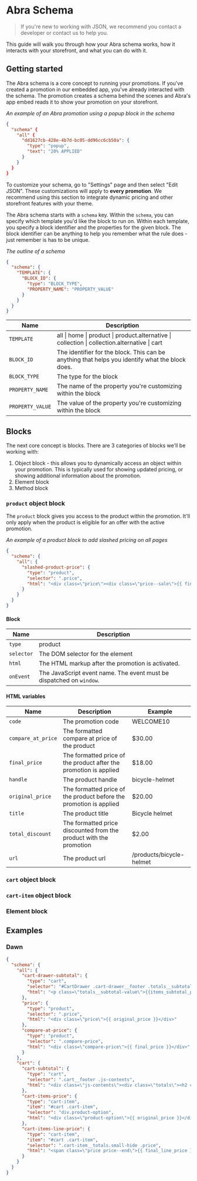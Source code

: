 # Abra Schema

> If you're new to working with JSON, we recommend you contact a developer or contact us to help you.

This guide will walk you through how your Abra schema works, how it interacts with your storefront, and what you can do with it.

## Getting started

The Abra schema is a core concept to running your promotions. If you've created a promotion in our embedded app, you've already interacted with the schema. The promotion creates a schema behind the scenes and Abra's app embed reads it to show your promotion on your storefront.

_An example of an Abra promotion using a popup block in the schema_

```json
{
  "schema" {
    "all" {
      "dd1627cb-428e-4b7d-bc05-dd96cc6cb50a": {
        "type": "popup",
        "text": "20% APPLIED"
      }
    }
  }
}
```

To customize your schema, go to "Settings" page and then select "Edit JSON". These customizations will apply to **every promotion**. We recommend using this section to integrate dynamic pricing and other storefront features with your theme.

The Abra schema starts with a `schema` key. Within the `schema`, you can specify which template you'd like the block to run on. Within each template, you specify a block identifier and the properties for the given block. The block identifier can be anything to help you remember what the rule does - just remember is has to be unique.

_The outline of a schema_

```json
{
  "schema": {
    "TEMPLATE": {
      "BLOCK_ID": {
        "type": "BLOCK_TYPE",
        "PROPERTY_NAME": "PROPERTY_VALUE"
      }
    }
  }
}
```

| Name             | Description                                                                                     |
| ---------------- | ----------------------------------------------------------------------------------------------- |
| `TEMPLATE`       | all \| home \| product \| product.alternative \| collection \| collection.alternative \| cart   |
| `BLOCK_ID`       | The identifier for the block. This can be anything that helps you identify what the block does. |
| `BLOCK_TYPE`     | The type for the block                                                                          |
| `PROPERTY_NAME`  | The name of the property you're customizing within the block                                    |
| `PROPERTY_VALUE` | The value of the property you're customizing within the block                                   |

## Blocks

The next core concept is blocks. There are 3 categories of blocks we'll be working with:

1. Object block - this allows you to dynamically access an object within your promotion. This is typically used for showing updated pricing, or showing additional information about the promotion.
2. Element block
3. Method block

### `product` object block

The `product` block gives you access to the product within the promotion. It'll only apply when the product is eligible for an offer with the active promotion.

_An example of a product block to add slashed pricing on all pages_

```json
{
  "schema": {
    "all": {
      "slashed-product-price": {
        "type": "product",
        "selector": ".price",
        "html": "<div class=\"price\"><div class=\"price--sale\">{{ final_price }}</div><div class=\"price--regular\">{{ original_price }}</div></div>"
      }
    }
  }
}
```

#### Block

| Name       | Description                                                          |
| ---------- | -------------------------------------------------------------------- |
| `type`     | product                                                              |
| `selector` | The DOM selector for the element                                     |
| `html`     | The HTML markup after the promotion is activated.                    |
| `onEvent`  | The JavaScript event name. The event must be dispatched on `window`. |

#### HTML variables

| Name               | Description                                                        | Example                  |
| ------------------ | ------------------------------------------------------------------ | ------------------------ |
| `code`             | The promotion code                                                 | WELCOME10                |
| `compare_at_price` | The formatted compare at price of the product                      | $30.00                   |
| `final_price`      | The formatted price of the product after the promotion is applied  | $18.00                   |
| `handle`           | The product handle                                                 | bicycle-helmet           |
| `original_price`   | The formatted price of the product before the promotion is applied | $20.00                   |
| `title`            | The product title                                                  | Bicycle helmet           |
| `total_discount`   | The formatted price discounted from the product with the promotion | $2.00                    |
| `url`              | The product url                                                    | /products/bicycle-helmet |

### `cart` object block

### `cart-item` object block

### Element block

## Examples

### Dawn

```json
{
  "schema": {
    "all": {
      "cart-drawer-subtotal": {
        "type": "cart",
        "selector": "#CartDrawer .cart-drawer__footer .totals__subtotal-value",
        "html": "<p class=\"totals__subtotal-value\">{{items_subtotal_price}} (-{{total_discount}})</p>"
      },
      "price": {
        "type": "product",
        "selector": ".price",
        "html": "<div class=\"price\">{{ original_price }}</div>"
      },
      "compare-at-price": {
        "type": "product",
        "selector": ".compare-price",
        "html": "<div class=\"compare-price\">{{ final_price }}</div>"
      }
    },
    "cart": {
      "cart-subtotal": {
        "type": "cart",
        "selector": ".cart__footer .js-contents",
        "html": "<div class=\"js-contents\"><div class=\"totals\"><h2 class=\"totals__subtotal\">Subtotal</h2><p class=\"totals__subtotal-value\">{{items_subtotal_price}}</p></div><div><ul class=\"discounts list-unstyled\" role=\"list\" aria-label=\"Discount\"><li class=\"discounts__discount discounts__discount--position\">{{code}} (-{{total_discount}})</li></ul></div><div></div><small class=\"tax-note caption-large rte\">Taxes and shipping calculated at checkout</small></div>"
      },
      "cart-items-price": {
        "type": "cart-item",
        "item": "#cart .cart-item",
        "selector": "div.product-option",
        "html": "<div class=\"product-option\">{{ original_price }}</div>"
      },
      "cart-items-line-price": {
        "type": "cart-item",
        "item": "#cart .cart-item",
        "selector": ".cart-item__totals.small-hide .price",
        "html": "<span class=\"price price--end\">{{ final_line_price }} <s>{{ original_line_price }}</s></span>"
      }
    }
  }
}
```

```

```
